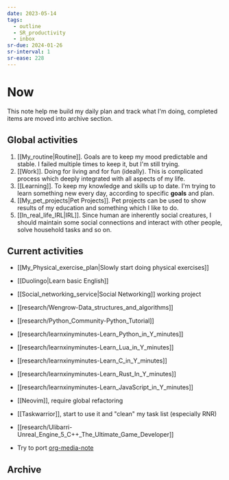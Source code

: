 ```yaml
---
date: 2023-05-14
tags:
  - outline
  - SR_productivity
  - inbox
sr-due: 2024-01-26
sr-interval: 1
sr-ease: 228
---
```


# Now

This note help me build my daily plan and track what I'm doing, completed items
are moved into archive section.

## Global activities

1. [[My_routine|Routine]]. Goals are to keep my mood predictable and stable. I
   failed multiple times to keep it, but I'm still trying.
2. [[Work]]. Doing for living and for fun (ideally). This is complicated process
   which deeply integrated with all aspects of my life.
3. [[Learning]]. To keep my knowledge and skills up to date. I'm trying to
   learn something new every day, according to specific **goals** and plan.
4. [[My_pet_projects|Pet Projects]]. Pet projects can be used to show results of
   my education and something which I like to do.
5. [[In_real_life_IRL|IRL]]. Since human are inherently social creatures, I
   should maintain some social connections and interact with other people, solve
   household tasks and so on.

## Current activities

- [[My_Physical_exercise_plan|Slowly start doing physical exercises]]
- [[Duolingo|Learn basic English]]
- [[Social_networking_service|Social Networking]] working project

- [[research/Wengrow-Data_structures_and_algorithms]]
- [[research/Python_Community-Python_Tutorial]]
- [[research/learnxinyminutes-Learn_Python_in_Y_minutes]]
- [[research/learnxinyminutes-Learn_Lua_in_Y_minutes]]
- [[research/learnxinyminutes-Learn_C_in_Y_minutes]]
- [[research/learnxinyminutes-Learn_Rust_In_Y_minutes]]
- [[research/learnxinyminutes-Learn_JavaScript_in_Y_minutes]]
- [[Neovim]], require global refactoring
- [[Taskwarrior]], start to use it and "clean" my task list (especially RNR)

- [[research/Ulibarri-Unreal_Engine_5_C++_The_Ultimate_Game_Developer]]
- Try to port [org-media-note](https://github.com/yuchen-lea/org-media-note)

## Archive
